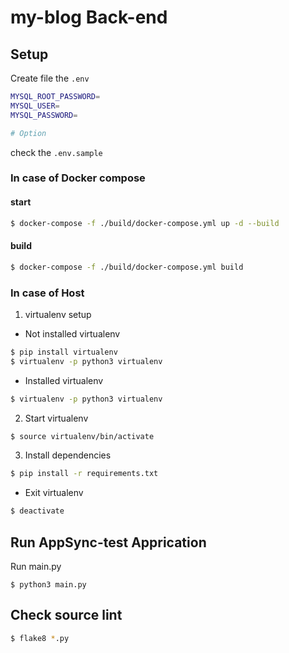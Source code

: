 # my-blog Back-end

## Setup

Create file the `.env`

```sh
MYSQL_ROOT_PASSWORD=
MYSQL_USER=
MYSQL_PASSWORD=

# Option
```
check the `.env.sample`

### In case of Docker compose

#### start
```bash
$ docker-compose -f ./build/docker-compose.yml up -d --build
```

#### build
```bash
$ docker-compose -f ./build/docker-compose.yml build
```

### In case of Host

1. virtualenv setup

- Not installed virtualenv

```bash
$ pip install virtualenv
$ virtualenv -p python3 virtualenv
```

- Installed virtualenv
```bash
$ virtualenv -p python3 virtualenv
```

2. Start virtualenv

```bash
$ source virtualenv/bin/activate
```

3. Install dependencies

```bash
$ pip install -r requirements.txt
```

- Exit virtualenv
```bash
$ deactivate
```

## Run AppSync-test Apprication

Run main.py
```
$ python3 main.py
```

## Check source lint
```bash
$ flake8 *.py
```
